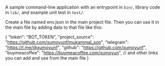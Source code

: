 A sample command-line application with an entrypoint in `bin/`, library code
in `lib/`, and example unit test in `test/`.

Create a file named env.json in the main project file. 
Then you can use it in the main file by adding data to that file like this:

{
    "token": "BOT_TOKEN",
    "project_source": "https://github.com/xumoyunf/mukammal_son",
    "telegram": "https://t.me/@xumoyunf",
    "github": "https://github.com/xumoyunf",
    "buymeacoffee": "https://buymeacoffee.com/xumoyun",
    // and other links you can add and use from the main file
}

